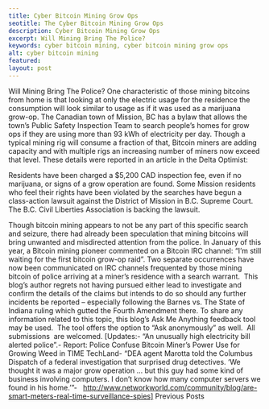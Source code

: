 ```yaml
---
title: Cyber Bitcoin Mining Grow Ops
seotitle: The Cyber Bitcoin Mining Grow Ops
description: Cyber Bitcoin Mining Grow Ops
excerpt: Will Mining Bring The Police? 
keywords: cyber bitcoin mining, cyber bitcoin mining grow ops
alt: cyber bitcoin mining
featured: 
layout: post
---
```

Will Mining Bring The Police?
One characteristic of those mining bitcoins from home is that looking at only the electric usage for the residence the consumption will look similar to usage as if it was used as a marijuana grow-op.
The Canadian town of Mission, BC has a bylaw that allows the town’s Public Safety Inspection Team to search people’s homes for grow ops if they are using more than 93 kWh of electricity per day.
Though a typical mining rig will consume a fraction of that, Bitcoin miners are adding capacity and with multiple rigs an increasing number of miners now exceed that level.
These details were reported in an article in the Delta Optimist: 

Residents have been charged a $5,200 CAD inspection fee, even if no marijuana, or signs of a grow operation are found.
Some Mission residents who feel their rights have been violated by the searches have begun a class-action lawsuit against the District of Mission in B.C. Supreme Court.
The B.C. Civil Liberties Association is backing the lawsuit.

Though bitcoin mining appears to not be any part of this specific search and seizure, there had already been speculation that mining bitcoins will bring unwanted and misdirected attention from the police.
In January of this year, a Bitcoin mining pioneer commented on a Bitcoin IRC channel: “I’m still waiting for the first bitcoin grow-op raid”.
Two separate occurrences have now been communicated on IRC channels frequented by those mining bitcoin of police arriving at a miner’s residence with a search warrant.  This blog’s author regrets not having pursued either lead to investigate and confirm the details of the claims but intends to do so should any further incidents be reported – especially following the Barnes vs. The State of Indiana ruling which gutted the Fourth Amendment there.
To share any information related to this topic, this blog’s Ask Me Anything feedback tool may be used.  The tool offers the option to “Ask anonymously” as well.  All submissions  are welcomed.
[Updates:- “An unusually high electricity bill alerted police”.- Report: Police Confuse Bitcoin Miner’s Power Use for Growing Weed in TIME TechLand- “DEA agent Marotta told the Columbus Dispatch of a federal investigation that surprised drug detectives. ‘We thought it was a major grow operation … but this guy had some kind of business involving computers. I don’t know how many computer servers we found in his home.’”-   http://www.networkworld.com/community/blog/are-smart-meters-real-time-surveillance-spies]
Previous Posts
